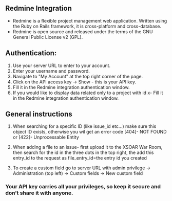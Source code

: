 ## Redmine Integration
- Redmine is a flexible project management web application. Written using the Ruby on Rails framework, it is cross-platform and cross-database.
- Redmine is open source and released under the terms of the GNU General Public License v2 (GPL).

## Authentication:
1. Use your server URL to enter to your account. 
2. Enter your username and password.
3. Navigate to "My Account" at the top right corner of the page.
4. Click on the API access key -> Show - this is your API key.
5. Fill it in the Redmine integration authentication window.
6. If you would like to display data related only to a project with id x- Fill it in the Redmine integration authentication window.
 
## General instructions
1. When searching for a specific ID (like issue_id etc...) make sure this object ID exists, otherwise you wil get an error code [404]- NOT FOUND or [422]- Unprocessable Entity

2. When adding a file to an issue- first upload it to the XSOAR War Room, then search for the id in the three dots in the top right, the add this entry_id to the request as file_entry_id=the entry id you created

3. To create a custom field go to server URL with admin privilege -> Administration (top left) -> Custom fields -> New custom field

### Your API key carries all your privileges, so keep it secure and don’t share it with anyone.
         